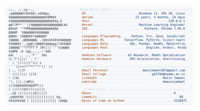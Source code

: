 <picture>
  <source srcset="https://raw.githubusercontent.com/mmazinjameel/mmazinjameel/main/dark_mode.svg?v=1743235902" media="(prefers-color-scheme: dark)">
  <img src="https://raw.githubusercontent.com/mmazinjameel/mmazinjameel/main/light_mode.svg?v=1743235902">
</picture>
